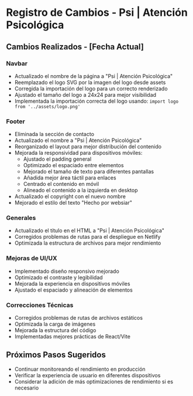 # Registro de Cambios - Psi | Atención Psicológica

## Cambios Realizados - [Fecha Actual]

### Navbar
- Actualizado el nombre de la página a "Psi | Atención Psicológica"
- Reemplazado el logo SVG por la imagen del logo desde assets
- Corregida la importación del logo para un correcto renderizado
- Ajustado el tamaño del logo a 24x24 para mejor visibilidad
- Implementada la importación correcta del logo usando: `import logo from '../assets/logo.png'`

### Footer
- Eliminada la sección de contacto
- Actualizado el nombre a "Psi | Atención Psicológica"
- Reorganizado el layout para mejor distribución del contenido
- Mejorada la responsividad para dispositivos móviles:
  - Ajustado el padding general
  - Optimizado el espaciado entre elementos
  - Mejorado el tamaño de texto para diferentes pantallas
  - Añadida mejor área táctil para enlaces
  - Centrado el contenido en móvil
  - Alineado el contenido a la izquierda en desktop
- Actualizado el copyright con el nuevo nombre
- Mejorado el estilo del texto "Hecho por websiar"

### Generales
- Actualizado el título en el HTML a "Psi | Atención Psicológica"
- Corregidos problemas de rutas para el despliegue en Netlify
- Optimizada la estructura de archivos para mejor rendimiento

### Mejoras de UI/UX
- Implementado diseño responsivo mejorado
- Optimizado el contraste y legibilidad
- Mejorada la experiencia en dispositivos móviles
- Ajustado el espaciado y alineación de elementos

### Correcciones Técnicas
- Corregidos problemas de rutas de archivos estáticos
- Optimizada la carga de imágenes
- Mejorada la estructura del código
- Implementadas mejores prácticas de React/Vite

## Próximos Pasos Sugeridos
- Continuar monitoreando el rendimiento en producción
- Verificar la experiencia de usuario en diferentes dispositivos
- Considerar la adición de más optimizaciones de rendimiento si es necesario 